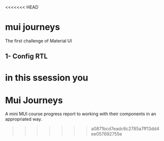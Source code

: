 <<<<<<< HEAD
# mui journeys
The first challenge of Material UI

## 1- Config RTL
in this ssession you  
=======
# Mui Journeys
A mini MUI course progress report to working with their components in an appropriated way.
>>>>>>> a0871bcd7eadc6c2785a7ff13dd4ee057692755e
